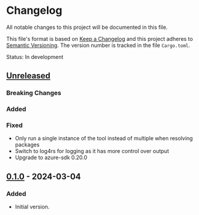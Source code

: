# Changelog

All notable changes to this project will be documented in this file.

This file's format is based on [Keep a Changelog](http://keepachangelog.com/)
and this project adheres to [Semantic Versioning](http://semver.org/). The
version number is tracked in the file `Cargo.toml`.

Status: In development

## [Unreleased]

### Breaking Changes

### Added

### Fixed
- Only run a single instance of the tool instead of multiple when resolving packages
- Switch to log4rs for logging as it has more control over output
- Upgrade to azure-sdk 0.20.0

## [0.1.0] - 2024-03-04

### Added
- Initial version.

[unreleased]: https://github.com/microsoft/apt-transport-blob/compare/0.1.0...main
[0.1.0]: https://github.com/microsoft/apt-transport-blob/tree/0.1.0
